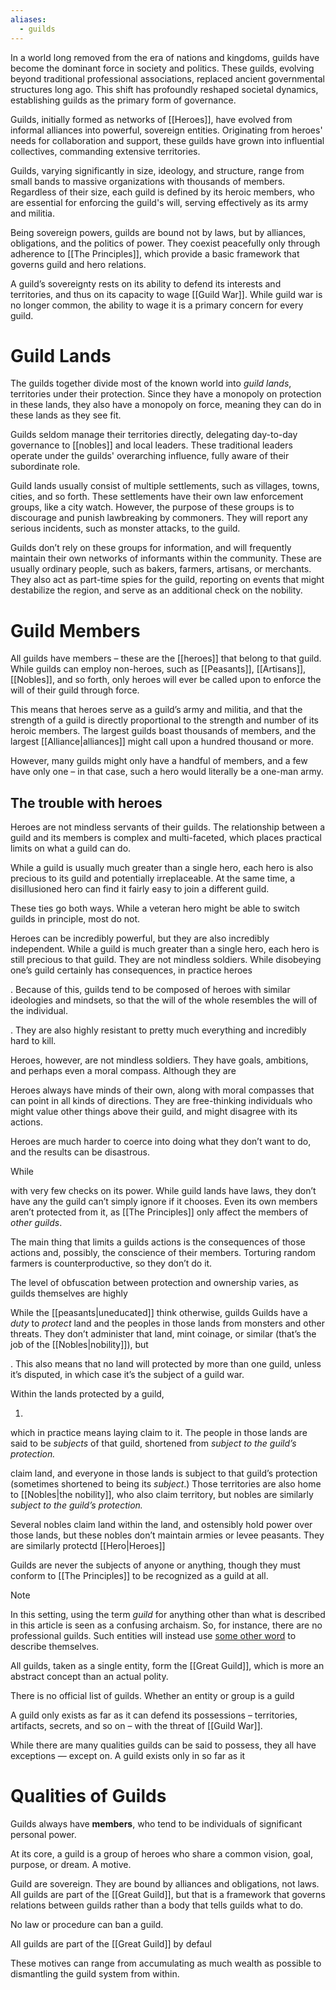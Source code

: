 ```yaml
---
aliases:
  - guilds
---
```


In a world long removed from the era of nations and kingdoms, guilds have become the dominant force in society and politics. These guilds, evolving beyond traditional professional associations, replaced ancient governmental structures long ago. This shift has profoundly reshaped societal dynamics, establishing guilds as the primary form of governance.

Guilds, initially formed as networks of [[Heroes]], have evolved from informal alliances into powerful, sovereign entities. Originating from heroes' needs for collaboration and support, these guilds have grown into influential collectives, commanding extensive territories.

Guilds, varying significantly in size, ideology, and structure, range from small bands to massive organizations with thousands of members. Regardless of their size, each guild is defined by its heroic members, who are essential for enforcing the guild's will, serving effectively as its army and militia.

Being sovereign powers, guilds are bound not by laws, but by alliances, obligations, and the politics of power. They coexist peacefully only through adherence to [[The Principles]], which provide a basic framework that governs guild and hero relations.

A guild’s sovereignty rests on its ability to defend its interests and territories, and thus on its capacity to wage [[Guild War]]. While guild war is no longer common, the ability to wage it is a primary concern for every guild.

# Guild Lands
The guilds together divide most of the known world into *guild lands*, territories under their protection. Since they have a monopoly on protection in these lands, they also have a monopoly on force, meaning they can do in these lands as they see fit.

Guilds seldom manage their territories directly, delegating day-to-day governance to [[nobles]] and local leaders. These traditional leaders operate under the guilds' overarching influence, fully aware of their subordinate role.

Guild lands usually consist of multiple settlements, such as villages, towns, cities, and so forth. These settlements have their own law enforcement groups, like a city watch. However, the purpose of these groups is to discourage and punish lawbreaking by commoners. They will report any serious incidents, such as monster attacks, to the guild.

Guilds don’t rely on these groups for information, and will frequently maintain their own networks of informants within the community. These are usually ordinary people, such as bakers, farmers, artisans, or merchants. They also act as part-time spies for the guild, reporting on events that might destabilize the region, and serve as an additional check on the nobility.

# Guild Members
All guilds have members – these are the [[heroes]] that belong to that guild. While guilds can employ non-heroes, such as [[Peasants]], [[Artisans]], [[Nobles]], and so forth, only heroes will ever be called upon to enforce the will of their guild through force.

This means that heroes serve as a guild’s army and militia, and that the strength of a guild is directly proportional to the strength and number of its heroic members. The largest guilds boast thousands of members, and the largest [[Alliance|alliances]] might call upon a hundred thousand or more.

However, many guilds might only have a handful of members, and a few have only one – in that case, such a hero would literally be a one-man army.

## The trouble with heroes
Heroes are not mindless servants of their guilds. The relationship between a guild and its members is complex and multi-faceted, which places practical limits on what a guild can do.

While a guild is usually much greater than a single hero, each hero is also precious to its guild and potentially irreplaceable. At the same time, a disillusioned hero can find it fairly easy to join a different guild.



These ties go both ways. While a veteran hero might be able to switch guilds in principle, most do not. 



Heroes can be incredibly powerful, but they are also incredibly independent. While a guild is much greater than a single hero, each hero is still precious to that guild. 
They are not mindless soldiers. While disobeying one’s guild certainly has consequences, in practice heroes 



. Because of this, guilds tend to be composed of heroes with similar ideologies and mindsets, so that the will of the whole resembles the will of the individual.


. They are also highly resistant to pretty much everything and incredibly hard to kill.



Heroes, however, are not mindless soldiers. They have goals, ambitions, and perhaps even a moral compass. Although they are



Heroes always have minds of their own, along with moral compasses that can point in all kinds of directions. They are free-thinking individuals who might value other things above their guild, and might disagree with its actions. 

Heroes are much harder to coerce into doing what they don’t want to do, and the results can be disastrous. 

While 

with very few checks on its power. While guild lands have laws, they don’t have any the guild can’t simply ignore if it chooses. Even its own members aren’t protected from it, as [[The Principles]] only affect the members of *other guilds*.



The main thing that limits a guilds actions is the consequences of those actions and, possibly, the conscience of their members. Torturing random farmers  is counterproductive, so they don’t do it. 

The level of obfuscation between protection and ownership varies, as guilds themselves are highly 

While the [[peasants|uneducated]] think otherwise, guilds 
Guilds have a *duty* to *protect* land and the peoples in those lands from monsters and other threats. They don’t administer that land, mint coinage, or similar (that’s the job of the [[Nobles|nobility]]), but 

. This also means that no land will protected by more than one guild, unless it’s disputed, in which case it’s the subject of a guild war.

Within the lands protected by a guild, 



1. 

which in practice means laying claim to it. The people in those lands are said to be *subjects* of that guild, shortened from *subject to the guild’s protection.* 

claim land, and everyone in those lands is subject to that guild’s protection (sometimes shortened to being its *subject*.) Those territories are also home to [[Nobles|the nobility]], who also claim territory, but nobles are similarly *subject to the guild’s protection.* 

Several nobles claim land within the land, and ostensibly hold power over those lands, but these nobles don’t maintain armies or levee peasants. They are similarly protectd 
[[Hero|Heroes]]


Guilds are never the subjects of anyone or anything, though they must conform to [[The Principles]] to be recognized as a guild at all.

> [!note] 
> In this setting, using the term *guild* for anything other than what is described in this article is seen as a confusing archaism. So, for instance, there are no professional guilds. Such entities will instead use [some other word](https://www.thesaurus.com/browse/guild) to describe themselves. 
> 
> 

All guilds, taken as a single entity, form the [[Great Guild]], which is more an abstract concept than an actual polity.

There is no official list of guilds. Whether an entity or group is a guild

A guild only exists as far as it can defend its possessions – territories, artifacts, secrets, and so on – with the threat of [[Guild War]].  

While there are many qualities guilds can be said to possess, they all have exceptions — except on. A guild exists only in so far as it 

# Qualities of Guilds
Guilds always have **members**, who tend to be individuals of significant personal power. 


At its core, a guild is a group of heroes who share a common vision, goal, purpose, or dream. A motive.

Guild are sovereign. They are bound by alliances and obligations, not laws. All guilds are part of the [[Great Guild]], but that is a framework that governs relations between guilds rather than a body that tells guilds what to do.

No law or procedure can ban a guild. 

All guilds are part of the [[Great Guild]] by defaul

These motives can range from accumulating as much wealth as possible to dismantling the guild system from within. 